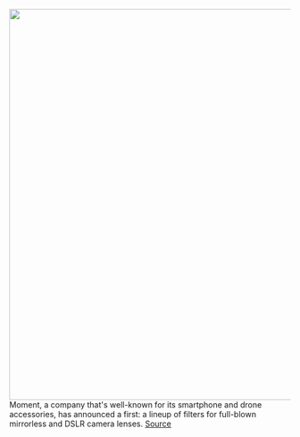 <img src='https://cdn.vox-cdn.com/thumbor/_ZvPhsQTg0xpC4zg5ND5U_v8fhA=/0x0:2860x1899/1200x800/filters:focal(1321x460:1777x916)/cdn.vox-cdn.com/uploads/chorus_image/image/66206349/moment_vnd_webready_1758.0.jpg' width='700px' /><br/>
Moment, a company that's well-known for its smartphone and drone accessories, has announced a first: a lineup of filters for full-blown mirrorless and DSLR camera lenses.
<a href='https://www.theverge.com/2020/1/28/21099265/moment-variable-nd-filters-dslr-cameras-mavic-drones'> Source <a/>